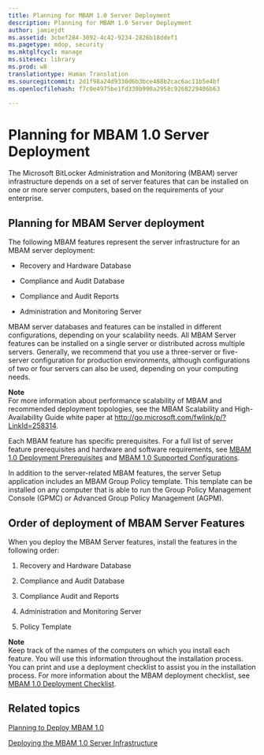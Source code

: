 ```yaml
---
title: Planning for MBAM 1.0 Server Deployment
description: Planning for MBAM 1.0 Server Deployment
author: jamiejdt
ms.assetid: 3cbef284-3092-4c42-9234-2826b18ddef1
ms.pagetype: mdop, security
ms.mktglfcycl: manage
ms.sitesec: library
ms.prod: w8
translationtype: Human Translation
ms.sourcegitcommit: 2d1f98a24d9330d6b3bce488b2cac6ac11b5e4bf
ms.openlocfilehash: f7c0e4975be1fd330b990a2958c9268229406b63

---
```



# Planning for MBAM 1.0 Server Deployment


The Microsoft BitLocker Administration and Monitoring (MBAM) server infrastructure depends on a set of server features that can be installed on one or more server computers, based on the requirements of your enterprise.

## Planning for MBAM Server deployment


The following MBAM features represent the server infrastructure for an MBAM server deployment:

-   Recovery and Hardware Database

-   Compliance and Audit Database

-   Compliance and Audit Reports

-   Administration and Monitoring Server

MBAM server databases and features can be installed in different configurations, depending on your scalability needs. All MBAM Server features can be installed on a single server or distributed across multiple servers. Generally, we recommend that you use a three-server or five-server configuration for production environments, although configurations of two or four servers can also be used, depending on your computing needs.

**Note**  
For more information about performance scalability of MBAM and recommended deployment topologies, see the MBAM Scalability and High-Availability Guide white paper at <http://go.microsoft.com/fwlink/p/?LinkId=258314>.

 

Each MBAM feature has specific prerequisites. For a full list of server feature prerequisites and hardware and software requirements, see [MBAM 1.0 Deployment Prerequisites](mbam-10-deployment-prerequisites.md) and [MBAM 1.0 Supported Configurations](mbam-10-supported-configurations.md).

In addition to the server-related MBAM features, the server Setup application includes an MBAM Group Policy template. This template can be installed on any computer that is able to run the Group Policy Management Console (GPMC) or Advanced Group Policy Management (AGPM).

## Order of deployment of MBAM Server Features


When you deploy the MBAM Server features, install the features in the following order:

1.  Recovery and Hardware Database

2.  Compliance and Audit Database

3.  Compliance Audit and Reports

4.  Administration and Monitoring Server

5.  Policy Template

**Note**  
Keep track of the names of the computers on which you install each feature. You will use this information throughout the installation process. You can print and use a deployment checklist to assist you in the installation process. For more information about the MBAM deployment checklist, see [MBAM 1.0 Deployment Checklist](mbam-10-deployment-checklist.md).

 

## Related topics


[Planning to Deploy MBAM 1.0](planning-to-deploy-mbam-10.md)

[Deploying the MBAM 1.0 Server Infrastructure](deploying-the-mbam-10-server-infrastructure.md)

 

 








<!--HONumber=Jun16_HO4-->


